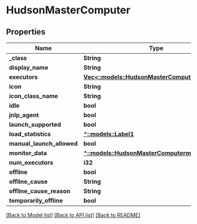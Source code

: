 # HudsonMasterComputer

## Properties
Name | Type | Description | Notes
------------ | ------------- | ------------- | -------------
**_class** | **String** |  | [optional] 
**display_name** | **String** |  | [optional] 
**executors** | [**Vec<::models::HudsonMasterComputerexecutors>**](HudsonMasterComputerexecutors.md) |  | [optional] 
**icon** | **String** |  | [optional] 
**icon_class_name** | **String** |  | [optional] 
**idle** | **bool** |  | [optional] 
**jnlp_agent** | **bool** |  | [optional] 
**launch_supported** | **bool** |  | [optional] 
**load_statistics** | [***::models::Label1**](Label1.md) |  | [optional] 
**manual_launch_allowed** | **bool** |  | [optional] 
**monitor_data** | [***::models::HudsonMasterComputermonitorData**](HudsonMasterComputermonitorData.md) |  | [optional] 
**num_executors** | **i32** |  | [optional] 
**offline** | **bool** |  | [optional] 
**offline_cause** | **String** |  | [optional] 
**offline_cause_reason** | **String** |  | [optional] 
**temporarily_offline** | **bool** |  | [optional] 

[[Back to Model list]](../README.md#documentation-for-models) [[Back to API list]](../README.md#documentation-for-api-endpoints) [[Back to README]](../README.md)


